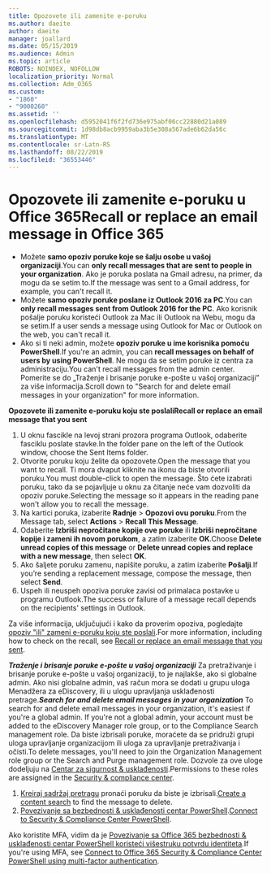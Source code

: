 ```yaml
---
title: Opozovete ili zamenite e-poruku
ms.author: daeite
author: daeite
manager: joallard
ms.date: 05/15/2019
ms.audience: Admin
ms.topic: article
ROBOTS: NOINDEX, NOFOLLOW
localization_priority: Normal
ms.collection: Adm_O365
ms.custom:
- "1860"
- "9000260"
ms.assetid: ''
ms.openlocfilehash: d5952041f6f2fd736e975abf06cc22880d21a089
ms.sourcegitcommit: 1d98db8acb9959aba3b5e308a567ade6b62da56c
ms.translationtype: MT
ms.contentlocale: sr-Latn-RS
ms.lasthandoff: 08/22/2019
ms.locfileid: "36553446"
---
```

# <a name="recall-or-replace-an-email-message-in-office-365"></a><span data-ttu-id="e1734-102">Opozovete ili zamenite e-poruku u Office 365</span><span class="sxs-lookup"><span data-stu-id="e1734-102">Recall or replace an email message in Office 365</span></span>

- <span data-ttu-id="e1734-103">Možete **samo opoziv poruke koje se šalju osobe u vašoj organizaciji**.</span><span class="sxs-lookup"><span data-stu-id="e1734-103">You can **only recall messages that are sent to people in your organization**.</span></span> <span data-ttu-id="e1734-104">Ako je poruka poslata na Gmail adresu, na primer, da mogu da se setim to.</span><span class="sxs-lookup"><span data-stu-id="e1734-104">If the message was sent to a Gmail address, for example, you can't recall it.</span></span>
- <span data-ttu-id="e1734-105">Možete **samo opoziv poruke poslane iz Outlook 2016 za PC**.</span><span class="sxs-lookup"><span data-stu-id="e1734-105">You can **only recall messages sent from Outlook 2016 for the PC**.</span></span> <span data-ttu-id="e1734-106">Ako korisnik pošalje poruku koristeći Outlook za Mac ili Outlook na Webu, mogu da se setim.</span><span class="sxs-lookup"><span data-stu-id="e1734-106">If a user sends a message using Outlook for Mac or Outlook on the web, you can't recall it.</span></span>
- <span data-ttu-id="e1734-107">Ako si ti neki admin, možete **opoziv poruke u ime korisnika pomoću PowerShell**.</span><span class="sxs-lookup"><span data-stu-id="e1734-107">If you're an admin, you can **recall messages on behalf of users by using PowerShell**.</span></span> <span data-ttu-id="e1734-108">Ne mogu da se setim poruke iz centra za administraciju.</span><span class="sxs-lookup"><span data-stu-id="e1734-108">You can't recall messages from the admin center.</span></span> <span data-ttu-id="e1734-109">Pomerite se do „Traženje i brisanje poruke e-pošte u vašoj organizaciji” za više informacija.</span><span class="sxs-lookup"><span data-stu-id="e1734-109">Scroll down to "Search for and delete email messages in your organization" for more information.</span></span>

<span data-ttu-id="e1734-110">**Opozovete ili zamenite e-poruku koju ste poslali**</span><span class="sxs-lookup"><span data-stu-id="e1734-110">**Recall or replace an email message that you sent**</span></span>

1. <span data-ttu-id="e1734-111">U oknu fascikle na levoj strani prozora programa Outlook, odaberite fasciklu poslate stavke.</span><span class="sxs-lookup"><span data-stu-id="e1734-111">In the folder pane on the left of the Outlook window, choose the Sent Items folder.</span></span>
2. <span data-ttu-id="e1734-112">Otvorite poruku koju želite da opozovete.</span><span class="sxs-lookup"><span data-stu-id="e1734-112">Open the message that you want to recall.</span></span> <span data-ttu-id="e1734-113">Ti mora dvaput kliknite na ikonu da biste otvorili poruku.</span><span class="sxs-lookup"><span data-stu-id="e1734-113">You must double-click to open the message.</span></span> <span data-ttu-id="e1734-114">Što ćete izabrati poruku, tako da se pojavljuje u oknu za čitanje neće vam dozvoliti da opoziv poruke.</span><span class="sxs-lookup"><span data-stu-id="e1734-114">Selecting the message so it appears in the reading pane won't allow you to recall the message.</span></span>
3. <span data-ttu-id="e1734-115">Na kartici poruka, izaberite **Radnje** > **Opozovi ovu poruku**.</span><span class="sxs-lookup"><span data-stu-id="e1734-115">From the Message tab, select **Actions** > **Recall This Message**.</span></span>
4. <span data-ttu-id="e1734-116">Odaberite **Izbriši nepročitane kopije ove poruke** ili **Izbriši nepročitane kopije i zameni ih novom porukom**, a zatim izaberite **OK**.</span><span class="sxs-lookup"><span data-stu-id="e1734-116">Choose **Delete unread copies of this message** or **Delete unread copies and replace with a new message**, then select **OK**.</span></span>
5. <span data-ttu-id="e1734-117">Ako šaljete poruku zamenu, napišite poruku, a zatim izaberite **Pošalji**.</span><span class="sxs-lookup"><span data-stu-id="e1734-117">If you’re sending a replacement message, compose the message, then select **Send**.</span></span>
6. <span data-ttu-id="e1734-118">Uspeh ili neuspeh opoziva poruke zavisi od primalaca postavke u programu Outlook.</span><span class="sxs-lookup"><span data-stu-id="e1734-118">The success or failure of a message recall depends on the recipients' settings in Outlook.</span></span>

<span data-ttu-id="e1734-119">Za više informacija, uključujući i kako da proverim opoziva, pogledajte [opoziv "ili" zameni e-poruku koju ste poslali](https://support.office.com/article/35027f88-d655-4554-b4f8-6c0729a723a0).</span><span class="sxs-lookup"><span data-stu-id="e1734-119">For more information, including how to check on the recall, see [Recall or replace an email message that you sent](https://support.office.com/article/35027f88-d655-4554-b4f8-6c0729a723a0).</span></span>

<span data-ttu-id="e1734-120">***Traženje i brisanje poruke e-pošte u vašoj organizaciji*** Za pretraživanje i brisanje poruke e-pošte u vašoj organizaciji, to je najlakše, ako si globalne admin. Ako nisi globalne admin, vaš račun mora se dodati u grupu uloga Menadžera za eDiscovery, ili u ulogu upravljanja usklađenosti pretrage.</span><span class="sxs-lookup"><span data-stu-id="e1734-120">***Search for and delete email messages in your organization*** To search for and delete email messages in your organization, it's easiest if you're a global admin. If you're not a global admin, your account must be added to the eDiscovery Manager role group, or to the Compliance Search management role.</span></span> <span data-ttu-id="e1734-121">Da biste izbrisali poruke, moraćete da se pridruži grupi uloga upravljanje organizacijom ili uloga za upravljanje pretraživanja i očisti.</span><span class="sxs-lookup"><span data-stu-id="e1734-121">To delete messages, you'll need to join the Organization Management role group or the Search and Purge management role.</span></span> <span data-ttu-id="e1734-122">Dozvole za ove uloge dodeljuju na [Centar za sigurnost & usklađenosti](https://protection.office.com/).</span><span class="sxs-lookup"><span data-stu-id="e1734-122">Permissions to these roles are assigned in the [Security & compliance center](https://protection.office.com/).</span></span>

1. <span data-ttu-id="e1734-123">[Kreiraj sadržaj pretragu](https://docs.microsoft.com/office365/securitycompliance/content-search) pronaći poruku da biste je izbrisali.</span><span class="sxs-lookup"><span data-stu-id="e1734-123">[Create a content search](https://docs.microsoft.com/office365/securitycompliance/content-search) to find the message to delete.</span></span>
2. <span data-ttu-id="e1734-124">[Povezivanje sa bezbednosti & usklađenosti centar PowerShell](https://docs.microsoft.com/powershell/exchange/office-365-scc/connect-to-scc-powershell/connect-to-scc-powershell?view=exchange-ps).</span><span class="sxs-lookup"><span data-stu-id="e1734-124">[Connect to Security & Compliance Center PowerShell](https://docs.microsoft.com/powershell/exchange/office-365-scc/connect-to-scc-powershell/connect-to-scc-powershell?view=exchange-ps).</span></span> 

<span data-ttu-id="e1734-125">Ako koristite MFA, vidim da je [Povezivanje sa Office 365 bezbednosti & usklađenosti centar PowerShell koristeći višestruku potvrdu identiteta](https://docs.microsoft.com/powershell/exchange/office-365-scc/connect-to-scc-powershell/mfa-connect-to-scc-powershell?view=exchange-ps).</span><span class="sxs-lookup"><span data-stu-id="e1734-125">If you're using MFA, see [Connect to Office 365 Security & Compliance Center PowerShell using multi-factor authentication](https://docs.microsoft.com/powershell/exchange/office-365-scc/connect-to-scc-powershell/mfa-connect-to-scc-powershell?view=exchange-ps).</span></span> 
